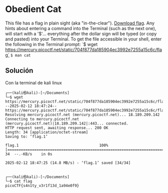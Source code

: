 # Obedient Cat
This file has a flag in plain sight (aka "in-the-clear").
[Download flag](https://mercury.picoctf.net/static/704f877da185904ec3992e7255a15c6c/flag).
Any hints about entering a command into the Terminal (such as the next one), will start with a '$'... everything after the dollar sign will be typed (or copy and pasted) into your Terminal.
To get the file accessible in your shell, enter the following in the Terminal prompt: `$ wget https://mercury.picoctf.net/static/704f877da185904ec3992e7255a15c6c/flag`
`$ man cat`
## Solución
Con la terminal de kali linux
```
┌──(kali㉿kali)-[~/Documents]
└─$ wget https://mercury.picoctf.net/static/704f877da185904ec3992e7255a15c6c/flag
--2025-02-12 18:47:24--  https://mercury.picoctf.net/static/704f877da185904ec3992e7255a15c6c/flag
Resolving mercury.picoctf.net (mercury.picoctf.net)... 18.189.209.142
Connecting to mercury.picoctf.net (mercury.picoctf.net)|18.189.209.142|:443... connected.
HTTP request sent, awaiting response... 200 OK
Length: 34 [application/octet-stream]
Saving to: ‘flag.1’

flag.1                                    100%[====================================================================================>]      34  --.-KB/s    in 0s      

2025-02-12 18:47:25 (14.8 MB/s) - ‘flag.1’ saved [34/34]

                                                                                                                                                                       
┌──(kali㉿kali)-[~/Documents]
└─$ cat flag
picoCTF{s4n1ty_v3r1f13d_1a94e0f9}

```
